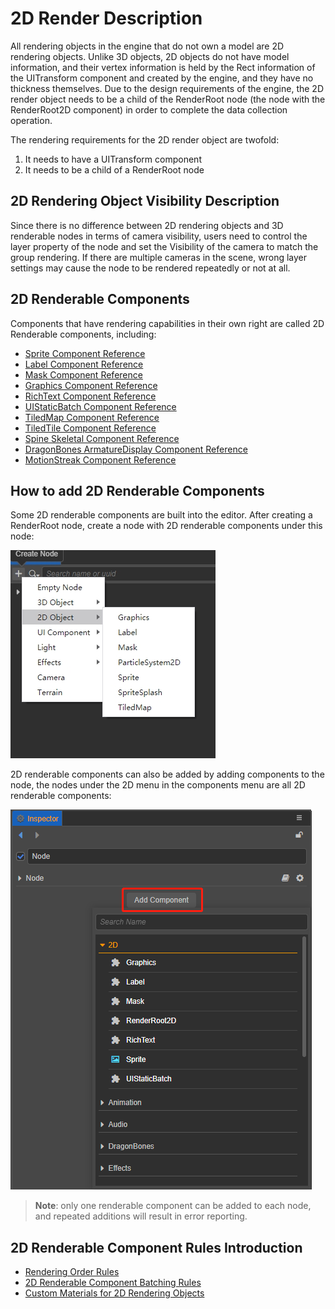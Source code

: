 # 2D Render Description

All rendering objects in the engine that do not own a model are 2D rendering objects. Unlike 3D objects, 2D objects do not have model information, and their vertex information is held by the Rect information of the UITransform component and created by the engine, and they have no thickness themselves. Due to the design requirements of the engine, the 2D render object needs to be a child of the RenderRoot node (the node with the RenderRoot2D component) in order to complete the data collection operation.

The rendering requirements for the 2D render object are twofold:
1. It needs to have a UITransform component
2. It needs to be a child of a RenderRoot node

## 2D Rendering Object Visibility Description

Since there is no difference between 2D rendering objects and 3D renderable nodes in terms of camera visibility, users need to control the layer property of the node and set the Visibility of the camera to match the group rendering. If there are multiple cameras in the scene, wrong layer settings may cause the node to be rendered repeatedly or not at all.

## 2D Renderable Components

Components that have rendering capabilities in their own right are called 2D Renderable components, including:

- [Sprite Component Reference](../../ui-system/components/editor/sprite.md)
- [Label Component Reference](../../ui-system/components/editor/label.md)
- [Mask Component Reference](../../ui-system/components/editor/mask.md)
- [Graphics Component Reference](../../ui-system/components/editor/graphics.md)
- [RichText Component Reference](../../ui-system/components/editor/richtext.md)
- [UIStaticBatch Component Reference](../../ui-system/components/editor/ui-static.md)
- [TiledMap Component Reference](../../editor/components/tiledmap.md)
- [TiledTile Component Reference](../../editor/components/tiledtile.md)
- [Spine Skeletal Component Reference](../../editor/components/spine.md)
- [DragonBones ArmatureDisplay Component Reference](../../editor/components/dragonbones.md)
- [MotionStreak Component Reference](../../editor/components/motion-streak.md)

## How to add 2D Renderable Components

Some 2D renderable components are built into the editor. After creating a RenderRoot node, create a node with 2D renderable components under this node:

![create-2d](./create-2d.png)

2D renderable components can also be added by adding components to the node, the nodes under the 2D menu in the components menu are all 2D renderable components:

![add-render-component](./add-render-component.png)

> **Note**: only one renderable component can be added to each node, and repeated additions will result in error reporting.

## 2D Renderable Component Rules Introduction

- [Rendering Order Rules](../../ui-system/components/engine/priority.md)
- [2D Renderable Component Batching Rules](../../ui-system/components/engine/ui-batch.md)
- [Custom Materials for 2D Rendering Objects](../../ui-system/components/engine/ui-material.md)
